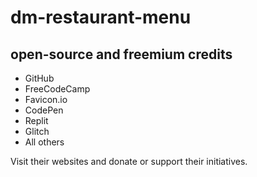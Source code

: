 # dm-restaurant-menu
## open-source and freemium credits
- GitHub
- FreeCodeCamp
- Favicon.io
- CodePen
- Replit
- Glitch
- All others

Visit their websites and donate or support their initiatives.

